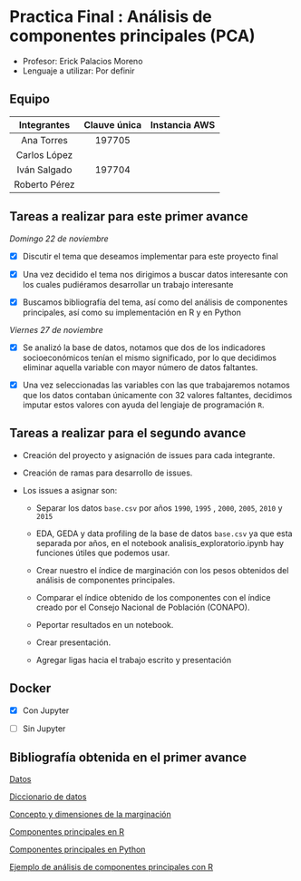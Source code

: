 # Practica Final : Análisis de componentes principales (PCA)

* Profesor: Erick Palacios Moreno
* Lenguaje a utilizar: Por definir 

## Equipo

|Integrantes |Clauve única| Instancia AWS |
|:---:|:---:|:---:|
|Ana Torres |197705| | 
|Carlos López |   | |
|Iván Salgado |197704|| 
|Roberto Pérez| | |


## Tareas a realizar para este primer avance 


*Domingo 22 de noviembre*
- [X] Discutir el tema que deseamos implementar para este proyecto final

- [X] Una vez decidido el tema nos dirigimos a buscar datos interesante con los cuales pudiéramos desarrollar un trabajo interesante

- [X] Buscamos bibliografía del tema, así como del análisis de componentes principales, así como su implementación en R y en Python

*Viernes 27 de noviembre*

- [X] Se analizó la base de datos, notamos que dos de los indicadores socioeconómicos tenían el mismo significado, por lo que decidimos eliminar aquella variable con mayor número de datos faltantes. 

- [X] Una vez seleccionadas las variables con las que trabajaremos notamos que los datos contaban únicamente con 32 valores faltantes, decidimos imputar estos valores con ayuda del lengiaje de programación `R`.


## Tareas a realizar para el segundo avance 

- Creación del proyecto y asignación de issues para cada integrante.

- Creación de ramas para desarrollo de issues.

- Los issues a asignar son: 

    - Separar los datos `base.csv` por años `1990`, `1995` , `2000`, `2005`, `2010` y `2015`

    - EDA, GEDA y data profiling de la base de datos `base.csv` ya que esta separada por años, en el notebook analisis_exploratorio.ipynb hay funciones útiles que podemos usar.

    - Crear nuestro el índice de marginación con los pesos obtenidos del análisis de componentes principales.

    - Comparar el índice obtenido de los componentes con el índice creado por el Consejo Nacional de Población (CONAPO).

    - Peportar resultados en un notebook.

    - Crear presentación.
    
    - Agregar ligas hacia el trabajo escrito y presentación


## Docker 

- [X] Con Jupyter
- [ ] Sin Jupyter



## Bibliografía obtenida en el primer avance



[Datos](http://www.conapo.gob.mx/es/CONAPO/Datos_Abiertos_del_Indice_de_Marginacion)

[Diccionario de datos](https://www.gob.mx/cms/uploads/attachment/file/307289/Dicc_ent.pdf)

[Concepto y dimensiones de la marginación](http://www.conapo.gob.mx/work/models/CONAPO/Resource/1755/1/images/01Capitulo.pdf)

[Componentes principales en R](https://books.google.com.mx/books/about/Practical_Guide_To_Principal_Component_M.html?id=eFEyDwAAQBAJ&redir_esc=y)

[Componentes principales en Python](https://towardsdatascience.com/pca-using-python-scikit-learn-e653f8989e60)

[Ejemplo de análisis de componentes principales con R](https://www.cienciadedatos.net/documentos/35_principal_component_analysis)




